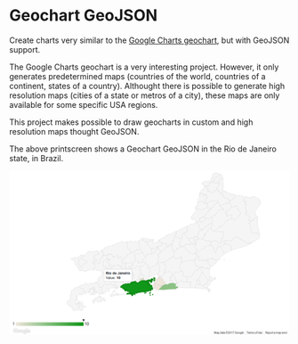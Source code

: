 Geochart GeoJSON
================

Create charts very similar to the [Google Charts geochart](https://developers.google.com/chart/interactive/docs/gallery/geochart), but with GeoJSON support.

The Google Charts geochart is a very interesting project. However, it only generates predetermined maps (countries of the world, countries of a continent, states of a country). Althought there is possible to generate high resolution maps (cities of a state or metros of a city), these maps are only available for some specific USA regions.

This project makes possible to draw geocharts in custom and high resolution maps thought GeoJSON.

The above printscreen shows a Geochart GeoJSON in the Rio de Janeiro state, in Brazil.

![Geochart GeoJSON of Rio de Janeiro state, Brazil](readme_img/rio-state-chart-small.png)
